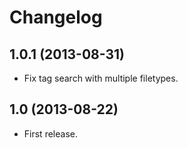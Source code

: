 # Changelog

## 1.0.1 (2013-08-31)
* Fix tag search with multiple filetypes.

## 1.0 (2013-08-22)
* First release.
